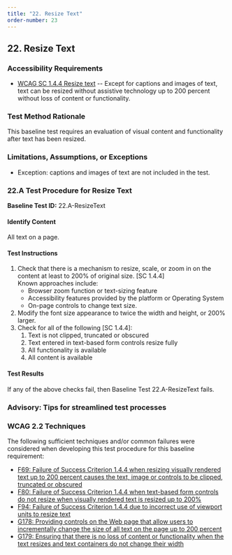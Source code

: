 ```yaml
---
title: "22. Resize Text"
order-number: 23
---
```

## 22. Resize Text

### Accessibility Requirements

-   [WCAG SC 1.4.4 Resize text](https://www.w3.org/WAI/WCAG22/Understanding/resize-text) -- Except for captions and images of text, text can be resized without assistive technology up to 200 percent without loss of content or functionality.

### Test Method Rationale

This baseline test requires an evaluation of visual content and functionality after text has been resized.

### Limitations, Assumptions, or Exceptions

-   Exception: captions and images of text are not included in the test.

### 22.A Test Procedure for Resize Text

**Baseline Test ID:** 22.A-ResizeText
#### Identify Content
<p id="22aIC">All text on a page.</p>

#### Test Instructions
<ol id="22aTI">
    <li id="22aTI-1">Check that there is a mechanism to resize, scale, or zoom in on the content at least to 200% of original size. [SC 1.4.4] <br>
    Known approaches include:
        <ul>
        <li id="22aTI-1i">Browser zoom function or text-sizing feature</li>
        <li id="22aTI-1ii">Accessibility features provided by the platform or Operating System</li>
        <li id="22aTI-1iii">On-page controls to change text size.</li>
        </ul></li>
    <li id="22aTI-2">Modify the font size appearance to twice the width and height, or 200% larger.</li>
    <li id="22aTI-3">Check for all of the following [SC 1.4.4]:
        <ol>
        <li id="22aTI-3i">Text is not clipped, truncated or obscured</li>
        <li id="22aTI-3ii">Text entered in text-based form controls resize fully</li>
        <li id="22aTI-3iii">All functionality is available</li>
        <li id="22aTI-3iv">All content is available</li>
        </ol></li>
</ol>

#### Test Results
<p id="22ATR">If any of the above checks fail, then Baseline Test 22.A-ResizeText fails.</p>

### Advisory: Tips for streamlined test processes

### WCAG 2.2 Techniques

The following sufficient techniques and/or common failures were considered when developing this test procedure for this baseline requirement:

-   [F69: Failure of Success Criterion 1.4.4 when resizing visually rendered text up to 200 percent causes the text, image or controls to be clipped, truncated or obscured](https://www.w3.org/WAI/WCAG22/Techniques/failures/F69)
-   [F80: Failure of Success Criterion 1.4.4 when text-based form controls do not resize when visually rendered text is resized up to 200%](https://www.w3.org/WAI/WCAG22/Techniques/failures/F80)
-   [F94: Failure of Success Criterion 1.4.4 due to incorrect use of viewport units to resize text](https://www.w3.org/WAI/WCAG22/Techniques/failures/F94)
-   [G178: Providing controls on the Web page that allow users to incrementally change the size of all text on the page up to 200 percent](https://www.w3.org/WAI/WCAG22/Techniques/general/G178)
-   [G179: Ensuring that there is no loss of content or functionality when the text resizes and text containers do not change their width](https://www.w3.org/WAI/WCAG22/Techniques/general/G179)
